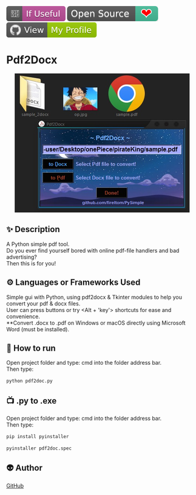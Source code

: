 ﻿<!--Please do not remove this part-->
[![Star Badge](https://github.com/fireltom/PySimple/blob/main/demo/If_Useful.svg)](https://github.com/fireltom/PySimple/tree/main/pdf2docx)
[![Open Source Love](https://github.com/fireltom/PySimple/blob/main/demo/Open_Source.svg)](https://github.com/fireltom/PySimple)
[![View My Profile](https://github.com/fireltom/PySimple/blob/main/demo/My_Profile_green.svg)](https://github.com/fireltom)

# Pdf2Docx

<p align="center">
<img src="https://github.com/fireltom/PySimple/blob/main/pdf2docx/demo/pdf2doc.jpg">

<!--A simple photo to illustrate the project :) 

You can copy paste my markdown photo insert as following:
<p align="center">
<img src="your-image-source-here" width=40% height=40%>
-->

## ✨ Description
<!--Remove the below lines and add yours -->
A Python simple pdf tool.  
Do you ever find yourself bored with online pdf-file handlers and bad advertising?  
Then this is for you!

## ⚙️ Languages or Frameworks Used
<!--Remove the below lines and add yours -->
Simple gui with Python, using pdf2docx & Tkinter modules to help you convert your pdf & docx files.  
User can press buttons or try <Alt + 'key'> shortcuts for ease and convenience.  
**Convert .docx to .pdf on Windows or macOS directly using Microsoft Word (must be installed).  

## 🌟 How to run
Open project folder and type: cmd into the folder address bar.  
Then type:
<!--Remove the below lines and add yours -->
```bash
python pdf2doc.py
```
## 📺 .py to .exe 
Open project folder and type: cmd into the folder address bar.  
Then type:
<!--Remove the below lines and add yours -->
```bash
pip install pyinstaller
```

```bash
pyinstaller pdf2doc.spec
```

## 👽 Author
<!--Remove the below lines and add yours -->
[GitHub](https://github.com/fireltom)
